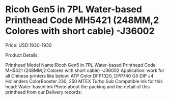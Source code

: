 # Ricoh Gen5 in 7PL Water-based Printhead Code MH5421 (248MM,2 Colores with short cable) -J36002

Price: USD:1930-1930

Product Details:

Printhead Model Name:Ricoh Gen5 in 7PL Water-based Printhead Code MH5421 (248MM,2 Colores with short cable) -J36002
Application: work for all Chinese printers like below:
ATP Color DFP1320, DPP740 G5
DIP J4
Hollanders ColorBooster 230, 250
MTEX Turbo Sub
Compatible Ink for this head: Water-based ink
Photo about the packing and the detail of this printhead from our Delivery records: